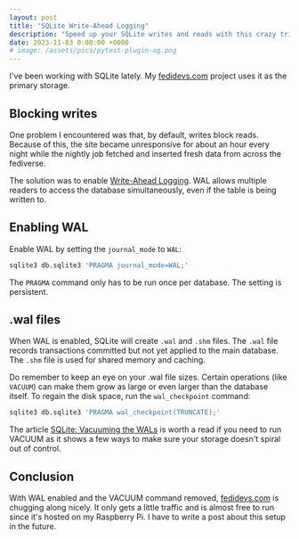 ```yaml
---
layout: post
title: "SQLite Write-Ahead Logging"
description: "Speed up your SQLite writes and reads with this crazy trick. 🤪"
date: 2023-11-03 0:00:00 +0000
# image: /assets/pics/pytest-plugin-og.png
---
```


I've been working with SQLite lately. My [fedidevs.com](fedidevs.com) project uses it as the primary storage.

## Blocking writes

One problem I encountered was that, by default, writes block reads. Because of this, the site became unresponsive for about an hour every night while the nightly job fetched and inserted fresh data from across the fediverse.

The solution was to enable [Write-Ahead Logging](https://www.sqlite.org/wal.html). WAL allows multiple readers to access the database simultaneously, even if the table is being written to.

## Enabling WAL

Enable WAL by setting the `journal_mode` to `WAL`:

```bash
sqlite3 db.sqlite3 'PRAGMA journal_mode=WAL;'
```

The `PRAGMA` command only has to be run once per database. The setting is persistent.

## .wal files

When WAL is enabled, SQLite will create `.wal` and `.shm` files. The `.wal` file records transactions committed but not yet applied to the main database. The `.shm` file is used for shared memory and caching.

Do remember to keep an eye on your .wal file sizes. Certain operations (like `VACUUM`) can make them grow as large or even larger than the database itself. To regain the disk space, run the `wal_checkpoint` command:

```bash
sqlite3 db.sqlite3 'PRAGMA wal_checkpoint(TRUNCATE);'
```

The article [SQLite: Vacuuming the WALs](https://www.theunterminatedstring.com/sqlite-vacuuming/) is worth a read if you need to run VACUUM as it shows a few ways to make sure your storage doesn't spiral out of control.

## Conclusion

With WAL enabled and the VACUUM command removed, [fedidevs.com](https:/fedidevs.com) is chugging along nicely. It only gets a little traffic and is almost free to run since it's hosted on my Raspberry Pi. I have to write a post about this setup in the future.

